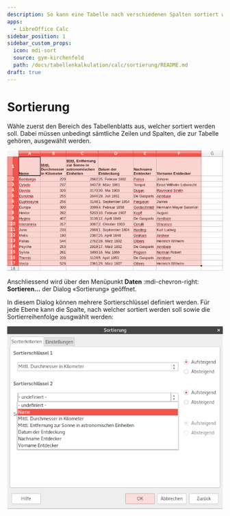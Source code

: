 ```yaml
---
description: So kann eine Tabelle nach verschiedenen Spalten sortiert werden.
apps:
  - LibreOffice Calc
sidebar_position: 1
sidebar_custom_props:
  icon: mdi-sort
  source: gym-kirchenfeld
  path: /docs/tabellenkalkulation/calc/sortierung/README.md
draft: true
---
```


# Sortierung



Wähle zuerst den Bereich des Tabellenblatts aus, welcher sortiert werden soll. Dabei müssen unbedingt sämtliche Zeilen und Spalten, die zur Tabelle gehören, ausgewählt werden.

![](./images/select-table.lo.png)

Anschliessend wird über den Menüpunkt __Daten__ :mdi-chevron-right: __Sortieren...__ der Dialog «Sortierung» geöffnet.

In diesem Dialog können mehrere Sortierschlüssel definiert werden. Für jede Ebene kann die Spalte, nach welcher sortiert werden soll sowie die Sortierreihenfolge ausgwählt werden:

![](./images/sort-dialog.lo.png)
